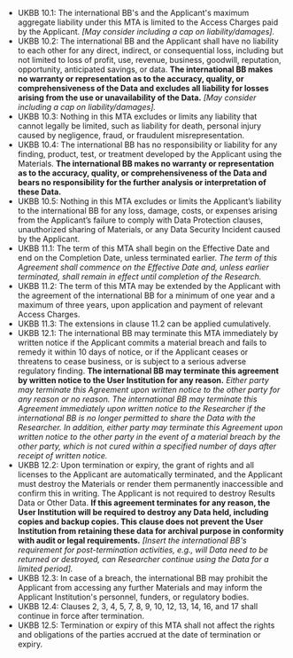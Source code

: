 * UKBB 10.1: The international BB's and the Applicant's maximum aggregate liability under this MTA is limited to the Access Charges paid by the Applicant. _[May consider including a cap on liability/damages]._
* UKBB 10.2: The international BB and the Applicant shall have no liability to each other for any direct, indirect, or consequential loss, including but not limited to loss of profit, use, revenue, business, goodwill, reputation, opportunity, anticipated savings, or data. **The international BB makes no warranty or representation as to the accuracy, quality, or comprehensiveness of the Data and excludes all liability for losses arising from the use or unavailability of the Data.** _[May consider including a cap on liability/damages]._
* UKBB 10.3: Nothing in this MTA excludes or limits any liability that cannot legally be limited, such as liability for death, personal injury caused by negligence, fraud, or fraudulent misrepresentation.
* UKBB 10.4: The international BB has no responsibility or liability for any finding, product, test, or treatment developed by the Applicant using the Materials. **The international BB makes no warranty or representation as to the accuracy, quality, or comprehensiveness of the Data and bears no responsibility for the further analysis or interpretation of these Data.**
* UKBB 10.5: Nothing in this MTA excludes or limits the Applicant’s liability to the international BB for any loss, damage, costs, or expenses arising from the Applicant’s failure to comply with Data Protection clauses, unauthorized sharing of Materials, or any Data Security Incident caused by the Applicant.
* UKBB 11.1: The term of this MTA shall begin on the Effective Date and end on the Completion Date, unless terminated earlier. _The term of this Agreement shall commence on the Effective Date and, unless earlier terminated, shall remain in effect until completion of the Research._
* UKBB 11.2: The term of this MTA may be extended by the Applicant with the agreement of the international BB for a minimum of one year and a maximum of three years, upon application and payment of relevant Access Charges.
* UKBB 11.3: The extensions in clause 11.2 can be applied cumulatively.
* UKBB 12.1: The international BB may terminate this MTA immediately by written notice if the Applicant commits a material breach and fails to remedy it within 10 days of notice, or if the Applicant ceases or threatens to cease business, or is subject to a serious adverse regulatory finding. **The international BB may terminate this agreement by written notice to the User Institution for any reason.** _Either party may terminate this Agreement upon written notice to the other party for any reason or no reason. The international BB may terminate this Agreement immediately upon written notice to the Researcher if the international BB is no longer permitted to share the Data with the Researcher. In addition, either party may terminate this Agreement upon written notice to the other party in the event of a material breach by the other party, which is not cured within a specified number of days after receipt of written notice._
* UKBB 12.2: Upon termination or expiry, the grant of rights and all licenses to the Applicant are automatically terminated, and the Applicant must destroy the Materials or render them permanently inaccessible and confirm this in writing. The Applicant is not required to destroy Results Data or Other Data. **If this agreement terminates for any reason, the User Institution will be required to destroy any Data held, including copies and backup copies. This clause does not prevent the User Institution from retaining these data for archival purpose in conformity with audit or legal requirements.** _[Insert the international BB's requirement for post-termination activities, e.g., will Data need to be returned or destroyed, can Researcher continue using the Data for a limited period]._
* UKBB 12.3: In case of a breach, the international BB may prohibit the Applicant from accessing any further Materials and may inform the Applicant Institution's personnel, funders, or regulatory bodies.
* UKBB 12.4: Clauses 2, 3, 4, 5, 7, 8, 9, 10, 12, 13, 14, 16, and 17 shall continue in force after termination.
* UKBB 12.5: Termination or expiry of this MTA shall not affect the rights and obligations of the parties accrued at the date of termination or expiry.